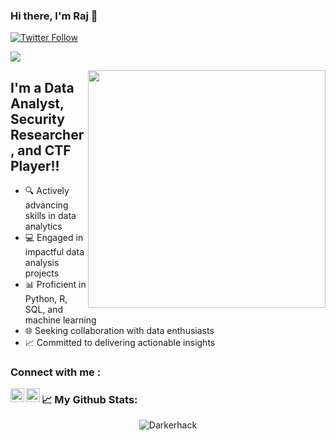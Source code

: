 ### Hi there, I'm Raj 👋  

[![Twitter Follow](https://img.shields.io/twitter/follow/Dark3rH4cK?color=1DA1F2&logo=twitter&style=for-the-badge)](https://twitter.com/intent/follow?screen_name=Dark3rH4cK)

[![](https://process.fs.teachablecdn.com/ADNupMnWyR7kCWRvm76Laz/resize=height:60/https://www.filepicker.io/api/file/DKIWoDnSdeHEJe4jxsiw)](https://github.com/secarmy/resources)



<img align='right' src="https://media1.giphy.com/media/26gQt4FJ6gd6DUGFW/giphy.gif" width="380">


## I'm a Data Analyst, Security Researcher, and CTF Player!!  
- 🔍 Actively advancing skills in data analytics  
- 💻 Engaged in impactful data analysis projects  
- 📊 Proficient in Python, R, SQL, and machine learning  
- 🌐 Seeking collaboration with data enthusiasts  
- 📈 Committed to delivering actionable insights  



### Connect with me :

[<img align="left" alt="codeSTACKr | Twitter" width="22px" src="https://cdn.jsdelivr.net/npm/simple-icons@v3/icons/twitter.svg" />][twitter]
[<img align="left" alt="codeSTACKr | LinkedIn" width="22px" src="https://cdn.jsdelivr.net/npm/simple-icons@v3/icons/linkedin.svg" />][linkedin]


[twitter]: https://twitter.com/Dark3rH4cK
[linkedin]: https://www.linkedin.com/in/raj-prajapati455



### 📈  My Github Stats:

<p align="center"> <img src="https://github-readme-stats.vercel.app/api?username=Darkerhack&show_icons=true&theme=gotham" alt="Darkerhack" />


<br/>
